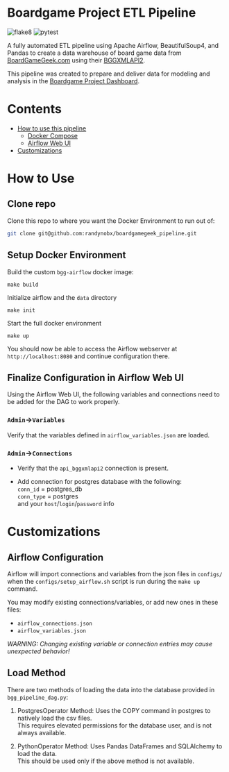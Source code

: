 # Boardgame Project ETL Pipeline

![flake8](https://github.com/randynobx/boardgamegeek-pipeline/actions/workflows/flake8.yml/badge.svg?event=push)
![pytest](https://github.com/randynobx/boardgamegeek-pipeline/actions/workflows/pytest.yml/badge.svg?event=push)

A fully automated ETL pipeline using Apache Airflow, BeautifulSoup4, and Pandas to create a data warehouse of board game data from [BoardGameGeek.com](https://boardgamegeek.com/) using their [BGGXMLAPI2](https://boardgamegeek.com/wiki/page/BGG_XML_API2).

This pipeline was created to prepare and deliver data for modeling and analysis in the [Boardgame Project Dashboard](https://github.com/randynobx/boardgame_project_dashboard).

# Contents
- [How to use this pipeline](#how-to-use)
  - [Docker Compose](#docker-compose)
  - [Airflow Web UI](#airflow-web-ui)
- [Customizations](#customizations)


# How to Use

## Clone repo
Clone this repo to where you want the Docker Environment to run out of:

```bash
git clone git@github.com:randynobx/boardgamegeek_pipeline.git
```

## Setup Docker Environment
Build the custom `bgg-airflow` docker image:
```
make build
```

Initialize airflow and the `data` directory
```
make init
```

Start the full docker environment
```
make up
```
You should now be able to access the Airflow webserver at `http://localhost:8080` and continue configuration there.


## Finalize Configuration in Airflow Web UI

Using the Airflow Web UI, the following variables and connections need to be added for the DAG to work properly.

### `Admin`->`Variables`
Verify that the variables defined in `airflow_variables.json` are loaded.

### `Admin`->`Connections`
- Verify that the `api_bggxmlapi2` connection is present.

- Add connection for postgres database with the following:\
  `conn_id`   = postgres_db\
  `conn_type` = postgres\
  and your `host`/`login`/`password` info


# Customizations

## Airflow Configuration
Airflow will import connections and variables from the json files in `configs/`
when the `configs/setup_airflow.sh` script is run during the `make up` command.

You may modify existing connections/variables, or add new ones in these files:

- `airflow_connections.json`
- `airflow_variables.json`

*WARNING: Changing existing variable or connection entries may cause unexpected behavior!*

## Load Method

There are two methods of loading the data into the database provided in `bgg_pipeline_dag.py`:

1. PostgresOperator Method: Uses the COPY command in postgres to natively load the csv files.\
   This requires elevated permissions for the database user, and is not always available.

2. PythonOperator Method: Uses Pandas DataFrames and SQLAlchemy to load the data.\
   This should be used only if the above method is not available.